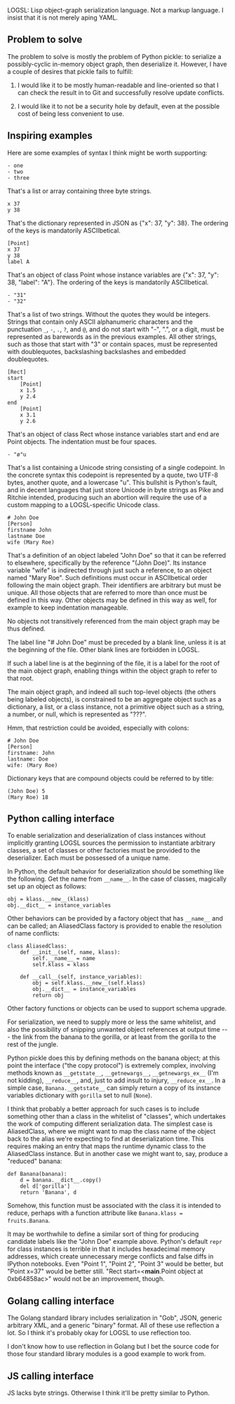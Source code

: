 LOGSL: Lisp object-graph serialization language.  Not a markup
language.  I insist that it is not merely aping YAML.

Problem to solve
----------------

The problem to solve is mostly the problem of Python pickle: to
serialize a possibly-cyclic in-memory object graph, then deserialize
it.  However, I have a couple of desires that pickle fails to fulfill:

1. I would like it to be mostly human-readable and line-oriented so
that I can check the result in to Git and successfully resolve update
conflicts.

2. I would like it to not be a security hole by default, even at the
possible cost of being less convenient to use.

Inspiring examples
------------------

Here are some examples of syntax I think might be worth supporting:

    - one
    - two
    - three

That's a list or array containing three byte strings.

    x 37
    y 38

That's the dictionary represented in JSON as {"x": 37, "y": 38}.  The
ordering of the keys is mandatorily ASCIIbetical.

    [Point]
    x 37
    y 38
    label A

That's an object of class Point whose instance variables are {"x": 37,
"y": 38, "label": "A"}.  The ordering of the keys is mandatorily
ASCIIbetical.

    - "31"
    - "32"

That's a list of two strings.  Without the quotes they would be
integers.  Strings that contain only ASCII alphanumeric characters and
the punctuation `_`, `-`, `.`, `?`, and `@`, and do not start with
"-", ".", or a digit, must be represented as barewords as in the
previous examples.  All other strings, such as those that start with
"3" or contain spaces, must be represented with doublequotes,
backslashing backslashes and embedded doublequotes.

    [Rect]
    start
        [Point]
        x 1.5
        y 2.4
    end
        [Point]
        x 3.1
        y 2.6

That's an object of class Rect whose instance variables start and end
are Point objects.  The indentation must be four spaces.

    - "ø"u

That's a list containing a Unicode string consisting of a single
codepoint.  In the concrete syntax this codepoint is represented by a
quote, two UTF-8 bytes, another quote, and a lowercase "u".  This
bullshit is Python's fault, and in decent languages that just store
Unicode in byte strings as Pike and Ritchie intended, producing such
an abortion will require the use of a custom mapping to a
LOGSL-specific Unicode class.

    # John Doe
    [Person]
    firstname John
    lastname Doe
    wife (Mary Roe)

That's a definition of an object labeled "John Doe" so that it can be
referred to elsewhere, specifically by the reference "(John Doe)".
Its instance variable "wife" is indirected through just such a
reference, to an object named "Mary Roe".  Such definitions must occur
in ASCIIbetical order following the main object graph.  Their
identifiers are arbitrary but must be unique.  All those objects that
are referred to more than once must be defined in this way.  Other
objects may be defined in this way as well, for example to keep
indentation manageable.

No objects not transitively referenced from the main object graph may
be thus defined.

The label line "# John Doe" must be preceded by a blank line, unless
it is at the beginning of the file.  Other blank lines are forbidden
in LOGSL.

If such a label line is at the beginning of the file, it is a label
for the root of the main object graph, enabling things within the
object graph to refer to that root.

The main object graph, and indeed all such top-level objects (the
others being labeled objects), is constrained to be an aggregate
object such as a dictionary, a list, or a class instance, not a
primitive object such as a string, a number, or null, which is
represented as "???".

Hmm, that restriction could be avoided, especially with colons:

    # John Doe
    [Person]
    firstname: John
    lastname: Doe
    wife: (Mary Roe)

Dictionary keys that are compound objects could be referred to by title:

    (John Doe) 5
    (Mary Roe) 18

Python calling interface
------------------------

To enable serialization and deserialization of class instances without
implicitly granting LOGSL sources the permission to instantiate
arbitrary classes, a set of classes or other factories must be
provided to the deserializer.  Each must be possessed of a unique
name.

In Python, the default behavior for deserialization should be
something like the following.  Get the name from `__name__`.  In the
case of classes, magically set up an object as follows:

    obj = klass.__new__(klass)
    obj.__dict__ = instance_variables

Other behaviors can be provided by a factory object that has
`__name__` and can be called; an AliasedClass factory is provided to
enable the resolution of name conflicts:

    class AliasedClass:
        def __init__(self, name, klass):
            self.__name__ = name
            self.klass = klass

        def __call__(self, instance_variables):
            obj = self.klass.__new__(self.klass)
            obj.__dict__ = instance_variables
            return obj

Other factory functions or objects can be used to support schema
upgrade.

For serialization, we need to supply more or less the same whitelist,
and also the possibility of snipping unwanted object references at
output time --- the link from the banana to the gorilla, or at least
from the gorilla to the rest of the jungle.

Python pickle does this by defining methods on the banana object; at
this point the interface ("the copy protocol") is extremely complex,
involving methods known as `__getstate__`, `__getnewargs__`,
`__getnewargs_ex__` (I'm not kidding), `__reduce__`, and, just to add
insult to injury, `__reduce_ex__`.  In a simple case,
`Banana.__getstate__` can simply return a copy of its instance
variables dictionary with `gorilla` set to null (`None`).

I think that probably a better approach for such cases is to include
something other than a class in the whitelist of "classes", which
undertakes the work of computing different serialization data.  The
simplest case is AliasedClass, where we might want to map the class
name of the object back to the alias we're expecting to find at
deserialization time.  This requires making an entry that maps the
runtime dynamic class to the AliasedClass instance.  But in another
case we might want to, say, produce a "reduced" banana:

    def Banana(banana):
        d = banana.__dict__.copy()
        del d['gorilla']
        return 'Banana', d

Somehow, this function must be associated with the class it is
intended to reduce, perhaps with a function attribute like
`Banana.klass = fruits.Banana`.

It may be worthwhile to define a similar sort of thing for producing
candidate labels like the "John Doe" example above.  Python's default
`repr` for class instances is terrible in that it includes hexadecimal
memory addresses, which create unnecessary merge conflicts and false
diffs in IPython notebooks.  Even "Point 1", "Point 2", "Point 3"
would be better, but "Point x=37" would be better still.  "Rect
start=<__main__.Point object at 0xb64858ac>" would not be an
improvement, though.

Golang calling interface
------------------------

The Golang standard library includes serialization in "Gob", JSON,
generic arbitrary XML, and a generic "binary" format.  All of these
use reflection a lot.  So I think it's probably okay for LOGSL to use
reflection too.

I don't know how to use reflection in Golang but I bet the source code
for those four standard library modules is a good example to work
from.

JS calling interface
--------------------

JS lacks byte strings.  Otherwise I think it'll be pretty similar to
Python.